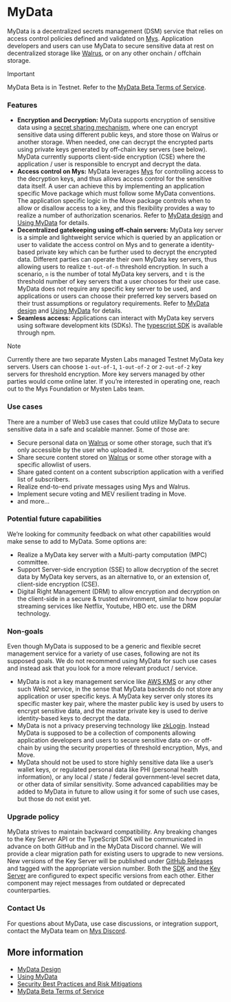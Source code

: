 # MyData

MyData is a decentralized secrets management (DSM) service that relies on access control policies defined and validated on [Mys](https://docs.mysocial.network/concepts/components). Application developers and users can use MyData to secure sensitive data at rest on decentralized storage like [Walrus](https://docs.wal.app/), or on any other onchain / offchain storage.

> [!IMPORTANT]
> MyData Beta is in Testnet. Refer to the [MyData Beta Terms of Service](TermsOfService.md).

### Features

- **Encryption and Decryption:** MyData supports encryption of sensitive data using a [secret sharing mechanism](https://en.wikipedia.org/wiki/Shamir%27s_secret_sharing), where one can encrypt sensitive data using different public keys, and store those on Walrus or another storage. When needed, one can decrypt the encrypted parts using private keys generated by off-chain key servers (see below). MyData currently supports client-side encryption (CSE) where the application / user is responsible to encrypt and decrypt the data.
- **Access control on Mys:** MyData leverages [Mys](https://docs.mysocial.network/concepts/components) for controlling access to the decryption keys, and thus allows access control for the sensitive data itself. A user can achieve this by implementing an application specific Move package which must follow some MyData conventions. The application specific logic in the Move package controls when to allow or disallow access to a key, and this flexibility provides a way to realize a number of authorization scenarios. Refer to [MyData design](Design.md) and [Using MyData](UsingMyData.md) for details.
- **Decentralized gatekeeping using off-chain servers:** MyData key server is a simple and lightweight service which is queried by an application or user to validate the access control on Mys and to generate a identity-based private key which can be further used to decrypt the encrypted data. Different parties can operate their own MyData key servers, thus allowing users to realize `t-out-of-n` threshold encryption. In such a scenario, `n` is the number of total MyData key servers, and `t` is the threshold number of key servers that a user chooses for their use case. MyData does not require any specific key server to be used, and applications or users can choose their preferred key servers based on their trust assumptions or regulatory requirements. Refer to [MyData design](Design.md) and [Using MyData](UsingMyData.md) for details.
- **Seamless access:** Applications can interact with MyData key servers using software development kits (SDKs). The [typescript SDK](https://www.npmjs.com/package/@mysten/mydata) is available through npm.

> [!NOTE]
> Currently there are two separate Mysten Labs managed Testnet MyData key servers. Users can choose `1-out-of-1`, `1-out-of-2` or `2-out-of-2` key servers for threshold encryption. More key servers managed by other parties would come online later. If you’re interested in operating one, reach out to the Mys Foundation or Mysten Labs team.

### Use cases

There are a number of Web3 use cases that could utilize MyData to secure sensitive data in a safe and scalable manner. Some of those are:

- Secure personal data on [Walrus](https://docs.wal.app/) or some other storage, such that it’s only accessible by the user who uploaded it.
- Share secure content stored on [Walrus](https://docs.wal.app/) or some other storage with a specific allowlist of users.
- Share gated content on a content subscription application with a verified list of subscribers.
- Realize end-to-end private messages using Mys and Walrus.
- Implement secure voting and MEV resilient trading in Move.
- and more…

### Potential future capabilities

We’re looking for community feedback on what other capabilities would make sense to add to MyData. Some options are:

- Realize a MyData key server with a Multi-party computation (MPC) committee.
- Support Server-side encryption (SSE) to allow decryption of the secret data by MyData key servers, as an alternative to, or an extension of, client-side encryption (CSE).
- Digital Right Management (DRM) to allow encryption and decryption on the client-side in a secure & trusted environment, similar to how popular streaming services like Netflix, Youtube, HBO etc. use the DRM technology.

### Non-goals

Even though MyData is supposed to be a generic and flexible secret management service for a variety of use cases, following are not its supposed goals. We do not recommend using MyData for such use cases and instead ask that you look for a more relevant product / service.

- MyData is not a key management service like [AWS KMS](https://aws.amazon.com/kms/) or any other such Web2 service, in the sense that MyData backends do not store any application or user specific keys. A MyData key server only stores its specific master key pair, where the master public key is used by users to encrypt sensitive data, and the master private key is used to derive identity-based keys to decrypt the data.
- MyData is not a privacy preserving technology like [zkLogin](https://docs.mysocial.network/concepts/cryptography/zklogin). Instead MyData is supposed to be a collection of components allowing application developers and users to secure sensitive data on- or off-chain by using the security properties of threshold encryption, Mys, and Move.
- MyData should not be used to store highly sensitive data like a user’s wallet keys, or regulated personal data like PHI (personal health information), or any local / state / federal government-level secret data, or other data of similar sensitivity. Some advanced capabilities may be added to MyData in future to allow using it for some of such use cases, but those do not exist yet.

### Upgrade policy

MyData strives to maintain backward compatibility. Any breaking changes to the Key Server API or the TypeScript SDK will be communicated in advance on both GitHub and in the MyData Discord channel.
We will provide a clear migration path for existing users to upgrade to new versions.
New versions of the Key Server will be published under [GitHub Releases](https://github.com/MystenLabs/mydata/releases) and tagged with the appropriate version number.
Both the [SDK](https://github.com/MystenLabs/ts-sdks/blob/main/packages/mydata/src/key-server.ts#L31) and the [Key Server](https://github.com/MystenLabs/mydata/blob/main/crates/key-server/src/server.rs#L85) are configured to expect specific versions from each other. Either component may reject messages from outdated or deprecated counterparties.

### Contact Us

For questions about MyData, use case discussions, or integration support, contact the MyData team on [Mys Discord](https://discord.com/channels/916379725201563759/1356767654265880586).

## More information 
- [MyData Design](Design.md)
- [Using MyData](UsingMyData.md)
- [Security Best Practices and Risk Mitigations](SecurityBestPractices.md)
- [MyData Beta Terms of Service](TermsOfService.md)
